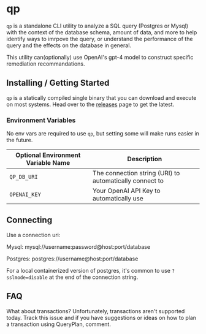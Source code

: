 # qp

`qp` is a standalone CLI utility to analyze a SQL query (Postgres or Mysql) with the context of the database schema, amount of data, and more to help identify ways to imrpove the query, or understand the performance of the query and the effects on the database in general.

This utility can(optionally) use OpenAI's gpt-4 model to construct specific remediation recommandations. 

## Installing / Getting Started

`qp` is a statically compiled single binary that you can download and execute on most systems. 
Head over to the [releases](https://github.com/queryplan-ai/qp/releases) page to get the latest.

### Environment Variables

No env vars are required to use `qp`, but setting some will make runs easier in the future.

| Optional Environment Variable Name | Description |
|------------------------------------|-------------|
| `QP_DB_URI` | The connection string (URI) to automatically connect to |
| `OPENAI_KEY` | Your OpenAI API Key to automatically use |


## Connecting

Use a connection uri:

Mysql:
mysql://username:password@host:port/database

Postgres: 
postgres://username@host:port/database

For a local containerized version of postgres, it's common to use `?sslmode=disable` at the end of the connection string.

## FAQ

What about transactions?
Unfortunately, transactions aren't supported today. Track this issue and if you have suggestions or ideas on how to plan a transaction using QueryPlan, comment.
